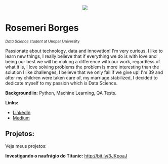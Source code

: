 <p align="center">
  <img src="https://user-images.githubusercontent.com/122793017/226485895-75f3dafd-af21-4479-924b-0e7b789c7b9a.png" >
</p>

# Rosemeri Borges
<sub>*Data Science student* at Unopar University</sub>

Passionate about technology, data and innovation! I'm very curious, I like to learn new things, I really believe that if everything we do is with love and being our best we will be making a difference with our work, regardless of what it is, I love solving problems the problem is more interesting than the solution I like challenges, I believe that we only fail if we give up!
I'm 39 and after my children were taken care of, my marriage stabilized, I decided to dedicate myself to my passion which is Data Science.

**Background in:** Python, Machine Learning, QA Tests.

**Links:**
* [LinkedIn](https://www.linkedin.com/in/rosemeri-borges-92b486237/)
* [Medium](https://medium.com/@roseborges_85835)

## Projetos:
Veja meus projetos:

**Investigando o naufrágio do Titanic:** http://bit.ly/3JKpoaJ
